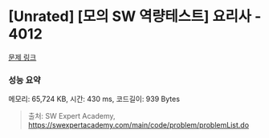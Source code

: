 # [Unrated] [모의 SW 역량테스트] 요리사 - 4012 

[문제 링크](https://swexpertacademy.com/main/code/problem/problemDetail.do?contestProbId=AWIeUtVakTMDFAVH) 

### 성능 요약

메모리: 65,724 KB, 시간: 430 ms, 코드길이: 939 Bytes



> 출처: SW Expert Academy, https://swexpertacademy.com/main/code/problem/problemList.do